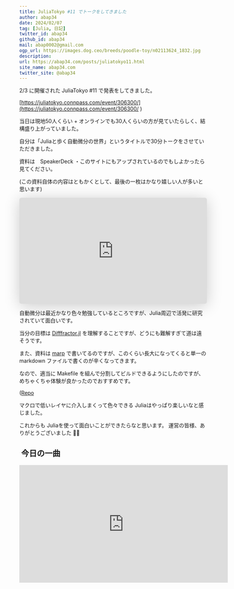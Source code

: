 ```yaml
---
title: JuliaTokyo #11 でトークをしてきました
author: abap34
date: 2024/02/07
tag: [Julia, 日記]
twitter_id: abap34
github_id: abap34
mail: abap0002@gmail.com
ogp_url: https://images.dog.ceo/breeds/poodle-toy/n02113624_1832.jpg
description: 
url: https://abap34.com/posts/juliatokyo11.html
site_name: abap34.com
twitter_site: @abap34
---
```



2/3 に開催された JuliaTokyo #11 で発表をしてきました。

[https://juliatokyo.connpass.com/event/306300/](https://juliatokyo.connpass.com/event/306300/ )

当日は現地50人くらい + オンラインでも30人くらいの方が見ていたらしく、結構盛り上がっていました。

自分は「Juliaと歩く自動微分の世界」というタイトルで30分トークをさせていただきました。

資料は　SpeakerDeck ・このサイトにもアップされているのでもしよかったら見てください。

(この資料自体の内容はともかくとして、最後の一枚はかなり嬉しい人が多いと思います)


<iframe class="speakerdeck-iframe" frameborder="0" src="https://speakerdeck.com/player/95948ff2f7a14389992dc1c79d92f5cf" title="Julia Tokyo #11 トーク: 「Juliaで歩く自動微分」" allowfullscreen="true" style="border: 0px; background: padding-box padding-box rgba(0, 0, 0, 0.1); margin: 0px; padding: 0px; border-radius: 6px; box-shadow: rgba(0, 0, 0, 0.2) 0px 5px 40px; width: 100%; height: auto; aspect-ratio: 560 / 315;" data-ratio="1.7777777777777777"></iframe>


自動微分は最近かなり色々勉強しているところですが、Julia周辺で活発に研究されていて面白いです。

当分の目標は [Difffractor.jl](https://github.com/JuliaDiff/Diffractor.jl) を理解することですが、どうにも難解すぎて道は遠そうです。


また、資料は [marp](https://marp.app/) で書いてるのですが、このくらい長大になってくると単一の markdown ファイルで書くのが辛くなってきます。

なので、適当に Makefile を組んで分割してビルドできるようにしたのですが、めちゃくちゃ体験が良かったのでおすすめです。

([Repo](https://github.com/abap34/juliatokyo11) 

マクロで低いレイヤに介入しまくって色々できる Juliaはやっぱり楽しいなと感じました。

これからも Juliaを使って面白いことができたらなと思います。 運営の皆様、ありがとうございました  🙇‍♂️  

 
##  今日の一曲

<iframe width="560" height="315" src="https://www.youtube.com/embed/1RnBDQJyQdI?si=Cm1J6VjCufCCiNrz" title="YouTube video player" frameborder="0" allow="accelerometer; autoplay; clipboard-write; encrypted-media; gyroscope; picture-in-picture; web-share" allowfullscreen></iframe>
 

